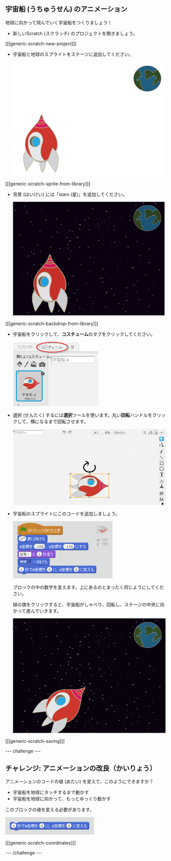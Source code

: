 ## 宇宙船 (うちゅうせん) のアニメーション

地球に向かって飛んでいく宇宙船をつくりましょう！

+ 新しいScratch (スクラッチ) のプロジェクトを開きましょう。

[[[generic-scratch-new-project]]]

+ 宇宙船と地球のスプライトをステージに追加してください。
    
    ![Spaceship and Earth sprites](images/space-sprites.png)

[[[generic-scratch-sprite-from-library]]]

+ 背景 (はいけい) には「stars (星)」を追加してください。
    
    ![A space backdrop](images/space-backdrop.png)

[[[generic-scratch-backdrop-from-library]]]

+ 宇宙船をクリックして、**コスチューム**のタブをクリックしてください。
    
    ![Sprite costume](images/space-costume.png)

+ 選択 (せんたく) するには**選択**ツールを使います。丸い**回転**ハンドルをクリックして、横になるまで回転させます。
    
    ![Rotating a costume](images/space-rotate.png)

+ 宇宙船のスプライトにこのコードを追加しましょう。
    
    ![Spaceship code](images/space-animate.png)
    
    ブロックの中の数字を変えます。上にあるのとまったく同じようにしてください。
    
    緑の旗をクリックすると、宇宙船がしゃべり、回転し、ステージの中央に向かって進んでいきます。
    
    ![Testing a spaceship animation](images/space-animate-stage.png)

[[[generic-scratch-saving]]]

\--- challenge \---

## チャレンジ: アニメーションの改良（かいりょう）

アニメーションのコードの値 (あたい) を変えて、このようにできますか？

+ 宇宙船を地球にタッチするまで動かす
+ 宇宙船を地球に向かって、もっとゆっくり動かす

このブロックの値を変える必要があります。

![Glide block](images/space-glide.png)

[[[generic-scratch-coordinates]]]

\--- /challenge \---